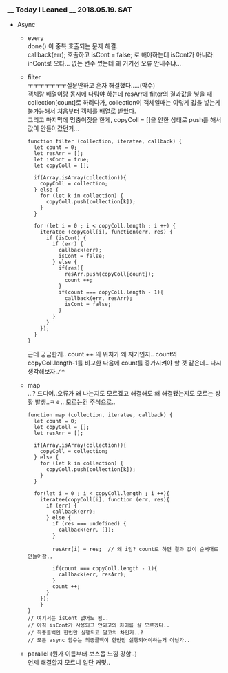 ### __ Today I Leaned __ 2018.05.19. SAT

- Async  

  - every  
    done() 이 중복 호출되는 문제 해결.  
    callback(err); 호출하고 isCont = false; 로 해야하는데 isCont가 아니라 inCont로 오타... 없는 변수 썼는데 왜 거기선 오류 안내주냐...  

  - filter  
    ㅜㅜㅜㅜㅜㅜㅜ질문안하고 혼자 해결했다.....(박수)  
    객체랑 배열이랑 동시에 다뤄야 하는데 resArr에 filter의 결과값을 넣을 때 collection[count]로 하려다가, collection이 객체일때는 이렇게 값을 넣는게 불가능해서 처음부터 객체를 배열로 받았다.  
    그리고 마지막에 멍충이짓을 한게, copyColl = []을 안한 상태로 push를 해서  값이 안들어갔던거...   

    ```
    function filter (collection, iteratee, callback) {
      let count = 0;
      let resArr = [];
      let isCont = true;
      let copyColl = [];
    
      if(Array.isArray(collection)){
        copyColl = collection;
      } else {
        for (let k in collection) {
          copyColl.push(collection[k]);
        }
      }
    
      for (let i = 0 ; i < copyColl.length ; i ++) {
        iteratee (copyColl[i], function(err, res) {
          if (isCont) {
            if (err) {
              callback(err);
              isCont = false;
            } else {
              if(res){
                resArr.push(copyColl[count]);
                count ++;
              }
              if(count === copyColl.length - 1){
                callback(err, resArr);
                isCont = false;
              }
            }
          }
        });
      }
    }
    ```

    근데 궁금한게.. count ++ 의 위치가 왜 저기인지.. count와 copyColl.length-1를 비교한 다음에 count를 증가시켜야 할 것 같은데.. 다시 생각해보자..^^

  - map  
    …? 드디어..오류가 왜 나는지도 모르겠고 해결해도 왜 해결됐는지도 모르는 상황 발생..ㅋㅎ..  모르는건 주석으로..

    ```
    function map (collection, iteratee, callback) {
      let count = 0;
      let copyColl = [];
      let resArr = [];
    
      if(Array.isArray(collection)){
        copyColl = collection;
      } else {
        for (let k in collection) {
          copyColl.push(collection[k]);
        }
      }
    
      for(let i = 0 ; i < copyColl.length ; i ++){
        iteratee(copyColl[i], function (err, res){
          if (err) {
            callback(err);
          } else {
            if (res === undefined) {
              callback(err, []);
            }
    
            resArr[i] = res;  // 왜 i임? count로 하면 결과 값이 순서대로 안들어감..
            
            if(count === copyColl.length - 1){
              callback(err, resArr);
            }
            count ++;
          }
        });
        }
    }
    // 여기서는 isCont 없어도 됨..
    // 아직 isCont가 사용되고 안되고의 차이를 잘 모르겠다..
    // 최종콜백인 한번만 실행되고 말고의 차인가..?
    // 모든 async 함수는 최종콜백이 한번만 실행되어야하는거 아닌가..
    ```

  - parallel ~~(뭔가 이름부터 보스몹 느낌 강함..)~~   
    언제 해결할지 모르니 일단 커밋..